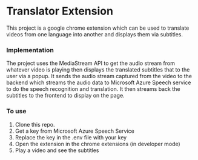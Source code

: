 # Translator Extension

This project is a google chrome extension which can be used to translate videos from one language into another and displays them via subtitles.

### Implementation

The project uses the MediaStream API to get the audio stream from whatever video is playing then displays the translated subtitles that to the user via a popup. It sends the audio stream captured from the video to the backend which streams the audio data to Microsoft Azure Speech service to do the speech recognition and translation. It then streams back the subtitles to the frontend to display on the page.

### To use

1) Clone this repo.
2) Get a key from Microsoft Azure Speech Service
3) Replace the key in the .env file with your key
4) Open the extension in the chrome extensions (in developer mode)
5) Play a video and see the subtitles